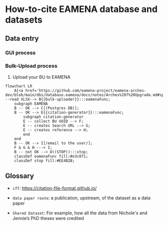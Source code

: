 # How-to-cite EAMENA database and datasets

## Data entry

### GUI process

### Bulk-Upload process

1. Upload your BU to EAMENA

```mermaid
flowchart LR
	A[<a href='https://github.com/eamena-project/eamena-arches-dev/blob/main/dbs/database.eamena/docs/notes/Arches%207%20Upgrade.md#splitchunk'>BU</a>] --read XLSX--> B{{bulk-uploader}}:::eamenaFunc;
	subgraph EAMENA
	B -- OK --> C[(Postgres DB)];
	B -- OK --> E{{citation-generator}}:::eamenaFunc;
		subgraph citation-generator
		E -- collect BU UUID --> F;
		E -- creates Search URL --> G;
		E -- creates reference --> H;
		end
	end
	B -- OK --> I[/email to the user/];
	F & G & H ---> I;
	B -- not OK --> D((STOP)):::stop;
	classDef eamenaFunc fill:#e3c071;
	classDef stop fill:#EE4B2B;
```


## Glossary

- `cff`: https://citation-file-format.github.io/

- `data paper route`: a publication, upstream, of the dataset as a data paper

- `Shared Dataset`: For example, how all the data from Nichole's and Jennie’s PhD theses were credited